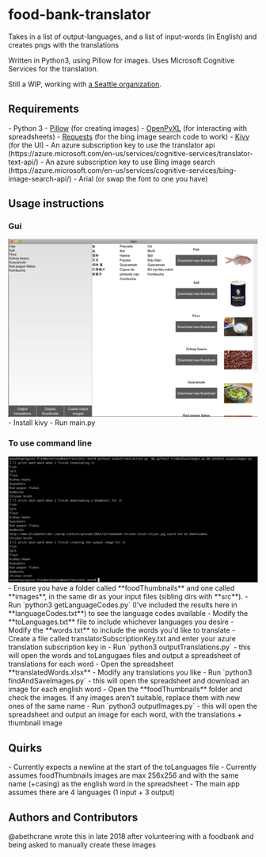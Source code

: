 # food-bank-translator
Takes in a list of output-languages, and a list of input-words (in English) and creates pngs with the translations

Written in Python3, using Pillow for images. Uses Microsoft Cognitive Services for the translation.

Still a WIP, working with <a href="http://www.pmfb.org/">a Seattle organization</a>.

<h2>Requirements</h2>
- Python 3
- <a href="https://pillow.readthedocs.io">Pillow</a> (for creating images)
- <a href="https://openpyxl.readthedocs.io/">OpenPyXL</a> (for interacting with spreadsheets)
- <a href="http://docs.python-requests.org/en/master/">Requests</a> (for the bing image search code to work)
- <a href="https://kivy.org/doc/stable/gettingstarted/intro.html#">Kivy</a> (for the UI)
- An azure subscription key to use the translator api (https://azure.microsoft.com/en-us/services/cognitive-services/translator-text-api/)
- An azure subscription key to use Bing image search (https://azure.microsoft.com/en-us/services/cognitive-services/bing-image-search-api/)
- Arial (or swap the font to one you have)

<h2>Usage instructions</h2>
<h3>Gui</h3>
<img src="https://raw.githubusercontent.com/abethcrane/food-bank-translator/master/appScreenshot.png">
- Install kivy
- Run main.py

<h3>To use command line</h3>
<img src="https://raw.githubusercontent.com/abethcrane/food-bank-translator/master/commandLineScreenshot.png">
- Ensure you have a folder called **foodThumbnails** and one called **images**, in the same dir as your input files (sibling dirs with **src**).
- Run `python3 getLanguageCodes.py` (I've included the results here in **languageCodes.txt**) to see the language codes available
- Modify the **toLanguages.txt** file to include whichever languages you desire
- Modify the **words.txt** to include the words you'd like to translate
- Create a file called translatorSubscriptionKey.txt and enter your azure translation subscription key in
- Run `python3 outputTranslations.py` - this will open the words and toLangugaes files and output a spreadsheet of translations for each word
- Open the spreadsheet **translatedWords.xlsx**
- Modify any translations you like
- Run `python3 findAndSaveImages.py` - this will open the spreadsheet and download an image for each english word
- Open the **foodThumbnails** folder and check the images. If any images aren't suitable, replace them with new ones of the same name
- Run `python3 outputImages.py` - this will open the spreadsheet and output an image for each word, with the translations + thumbnail image

<h2>Quirks</h2>
- Currently expects a newline at the start of the toLanguages file
- Currently assumes foodThumbnails images are max 256x256 and with the same name (+casing) as the english word in the spreadsheet
- The main app assumes there are 4 languages (1 input + 3 output)

<h2>Authors and Contributors</h2>
@abethcrane wrote this in late 2018 after volunteering with a foodbank and being asked to manually create these images
